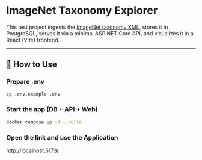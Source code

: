 # ImageNet Taxonomy Explorer

This test project ingests the [ImageNet taxonomy XML](https://github.com/tzutalin/ImageNet_Utils/blob/master/detection_eval_tools/structure_released.xml), stores it in PostgreSQL, serves it via a minimal ASP.NET Core API, and visualizes it in a React (Vite) frontend.

---

## 🚀 How to Use

### Prepare .env

```bash
cp .env.example .env
```

### Start the app (DB + API + Web)

```bash
docker compose up -d --build
```

### Open the link and use the Application

<http://localhost:5173/>
